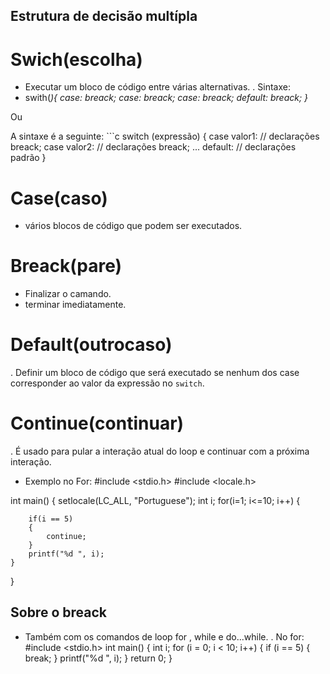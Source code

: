 ## Estrutura de decisão multípla 
# Swich(escolha) 
- Executar um bloco de código entre várias alternativas.
. Sintaxe:
- swith(<var>){
    case<v1>:
    <comandos>
    breack;
     case<v2>:
    <comandos>
    breack;
     case<vN>:
    <comandos>
    breack;
    default:
    <finalizar>
    breack;
}

Ou 

A sintaxe é a seguinte:
    ```c
    switch (expressão) {
        case valor1:
            // declarações
            breack;
        case valor2:
            // declarações
            breack;
        ...
        default:
            // declarações padrão
    }

# Case(caso) 
- vários blocos de código que podem ser executados.
# Breack(pare) 
- Finalizar o camando.
- terminar imediatamente.
# Default(outrocaso) 
. Definir um bloco de código que será executado se nenhum dos case
corresponder ao valor da expressão no `switch`.
# Continue(continuar)
. É usado para pular a interação atual do loop e continuar com a próxima interação.
- Exemplo no For:
#include <stdio.h>
#include <locale.h>

int main()
{
	setlocale(LC_ALL, "Portuguese");
	int i;
	for(i=1; i<=10; i++)
	{

		if(i == 5)
		{
			continue;
		}
		printf("%d ", i);
	}
}
## Sobre o breack 
- Também com os comandos de loop for , while e do...while.
. No for:
#include <stdio.h>
int main() {
  int i;
  for (i = 0; i < 10; i++) {
    if (i == 5) {
      break;
    }
    printf("%d ", i);
  }
  return 0;
}

